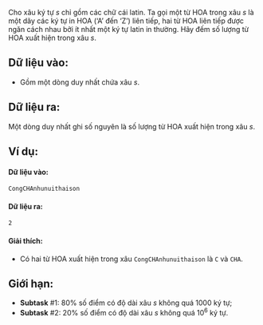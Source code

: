 Cho xâu ký tự $s$ chỉ gồm các chữ cái latin. Ta gọi một từ HOA trong xâu $s$ là một dãy các ký tự in HOA (‘A’ đến ‘Z’) liên tiếp, hai từ HOA liên tiếp được ngăn cách nhau bởi ít nhất một ký tự latin in thường. Hãy đếm số lượng từ HOA xuất hiện trong xâu $s$.

## Dữ liệu vào:
- Gồm một dòng duy nhất chứa xâu $s$.

## Dữ liệu ra:
Một dòng duy nhất ghi số nguyên là số lượng từ HOA xuất hiện trong xâu $s$.

## Ví dụ:
#### Dữ liệu vào:
```
CongCHAnhunuithaison
```

#### Dữ liệu ra:
```
2
```

#### Giải thích:
- Có hai từ HOA xuất hiện trong xâu `CongCHAnhunuithaison` là `C` và `CHA`.

## Giới hạn:
- **Subtask** $\#1:$ $80\%$ số điểm có độ dài xâu $s$ không quá $1000$ ký tự;
- **Subtask** $\#2:$ $20\%$ số điểm có độ dài xâu $s$ không quá $10^6$ ký tự.